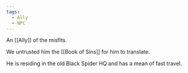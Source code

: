 ```yaml
---
tags:
  - Ally
  - NPC
---
```

An [[Ally]] of the misfits.

We untrusted him the [[Book of Sins]] for him to translate.

He is residing in the old Black Spider HQ and has a mean of fast travel.